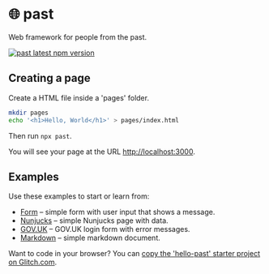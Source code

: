 # 🌐 past

Web framework for people from the past.

[![past latest npm version](https://img.shields.io/npm/v/past.svg)](https://www.npmjs.com/package/past)

## Creating a page

Create a HTML file inside a 'pages' folder.

```bash
mkdir pages
echo '<h1>Hello, World</h1>' > pages/index.html
```

Then run `npx past`.

You will see your page at the URL [http://localhost:3000](http://localhost:3000).

## Examples

Use these examples to start or learn from:

- [Form](./examples/form/) &ndash; simple form with user input that shows a message.
- [Nunjucks](./examples/nunjucks/) &ndash; simple Nunjucks page with data.
- [GOV.UK](./examples/govuk/) &ndash; GOV.UK login form with error messages.
- [Markdown](./examples/markdown/) &ndash; simple markdown document.

Want to code in your browser?
You can [copy the 'hello-past' starter project on Glitch.com](https://hello-past.glitch.me/).
